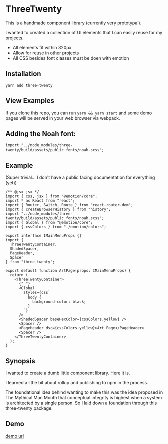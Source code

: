 # ThreeTwenty

This is a handmade component library (currently very prototypal).

I wanted to created a collection of UI elements that I can easily reuse for my projects.

- All elements fit within 320px
- Allow for reuse in other projects
- All CSS besides font classes must be doen with emotion

## Installation

`yarn add three-twenty`

## View Examples

If you clone this repo, you can run `yarn && yarn start` and some demo pages will be served in your web browser via webpack.

## Adding the Noah font:

`import "../node_modules/three-twenty/build/assets/public_fonts/noah.scss";`

## Example

(Super trivial... I don't have a public facing documentation for everything (yet))

```
/** @jsx jsx */
import { css, jsx } from "@emotion/core";
import * as React from "react";
import { Router, Switch, Route } from "react-router-dom";
import { createBrowserHistory } from "history";
import "../node_modules/three-twenty/build/assets/public_fonts/noah.scss";
import { Global } from "@emotion/core";
import { cssColors } from "./emotion/colors";

export interface IMainMenuProps {}
import {
  ThreeTwentyContainer,
  ShadedSpacer,
  PageHeader,
  Spacer
} from "three-twenty";

export default function ArtPage(props: IMainMenuProps) {
  return (
    <ThreeTwentyContainer>
      {" "}
      <Global
        styles={css`
          body {
            background-color: black;
          }
        `}
      />
      <ShadedSpacer baseHexColor={cssColors.yellow} />
      <Spacer />
      <PageHeader dsc={cssColors.yellow}>Art Page</PageHeader>
      <Spacer />
    </ThreeTwentyContainer>
  );
}
```

## Synopsis

I wanted to create a dumb little component library. Here it is.

I learned a little bit about rollup and publishing to npm in the process.

The foundational idea behind wanting to make this was the idea proposed in The Mythical Man Month that conceptual integrity is highest when a system is architected by a single person.
So I laid down a foundation through this three-twenty package.

## Demo

[demo url][]

[demo url]: https://hkievet.com/three
